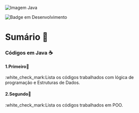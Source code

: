 
![Imagem Java](https://user-images.githubusercontent.com/75958253/163387373-dad495b8-facb-4395-962a-cea8498df030.png)

![Badge em Desenvolvimento](http://img.shields.io/static/v1?label=STATUS&message=EM%20DESENVOLVIMENTO&color=GREEN&style=for-the-badge)

# Sumário :bookmark_tabs:
### Códigos em Java :coffee: 

#### 1.Primeiro:pushpin: 
<p>:white_check_mark:Lista os códigos trabalhados com lógica de 
programação e Estruturas de Dados.<p/>

#### 2.Segundo:pushpin: ###
<p>:white_check_mark:Lista os códigos trabalhados em POO.<p/>
